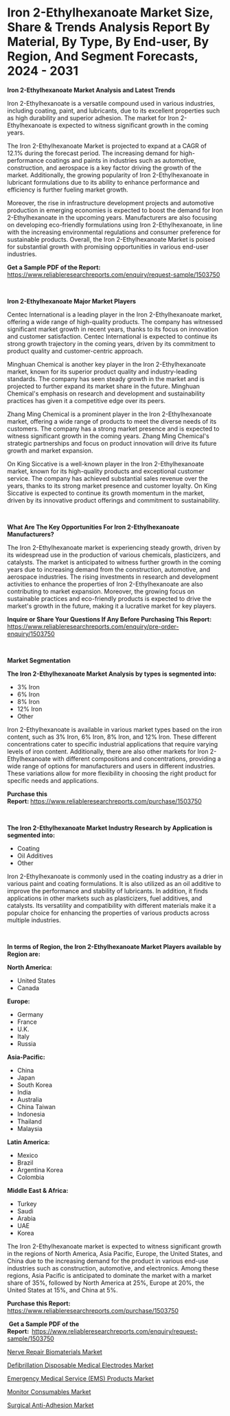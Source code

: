 <p><h1>Iron 2-Ethylhexanoate Market Size, Share & Trends Analysis Report By Material, By Type, By End-user, By Region, And Segment Forecasts, 2024 - 2031</h1></p><p><strong>Iron 2-Ethylhexanoate Market Analysis and Latest Trends</strong></p>
<p><p>Iron 2-Ethylhexanoate is a versatile compound used in various industries, including coating, paint, and lubricants, due to its excellent properties such as high durability and superior adhesion. The market for Iron 2-Ethylhexanoate is expected to witness significant growth in the coming years. </p><p>The Iron 2-Ethylhexanoate Market is projected to expand at a CAGR of 12.1% during the forecast period. The increasing demand for high-performance coatings and paints in industries such as automotive, construction, and aerospace is a key factor driving the growth of the market. Additionally, the growing popularity of Iron 2-Ethylhexanoate in lubricant formulations due to its ability to enhance performance and efficiency is further fueling market growth.</p><p>Moreover, the rise in infrastructure development projects and automotive production in emerging economies is expected to boost the demand for Iron 2-Ethylhexanoate in the upcoming years. Manufacturers are also focusing on developing eco-friendly formulations using Iron 2-Ethylhexanoate, in line with the increasing environmental regulations and consumer preference for sustainable products. Overall, the Iron 2-Ethylhexanoate Market is poised for substantial growth with promising opportunities in various end-user industries.</p></p>
<p><strong>Get a Sample PDF of the Report:&nbsp;</strong> <a href="https://www.reliableresearchreports.com/enquiry/request-sample/1503750">https://www.reliableresearchreports.com/enquiry/request-sample/1503750</a></p>
<p>&nbsp;</p>
<p><strong>Iron 2-Ethylhexanoate Major Market Players</strong></p>
<p><p>Centec International is a leading player in the Iron 2-Ethylhexanoate market, offering a wide range of high-quality products. The company has witnessed significant market growth in recent years, thanks to its focus on innovation and customer satisfaction. Centec International is expected to continue its strong growth trajectory in the coming years, driven by its commitment to product quality and customer-centric approach.</p><p>Minghuan Chemical is another key player in the Iron 2-Ethylhexanoate market, known for its superior product quality and industry-leading standards. The company has seen steady growth in the market and is projected to further expand its market share in the future. Minghuan Chemical's emphasis on research and development and sustainability practices has given it a competitive edge over its peers.</p><p>Zhang Ming Chemical is a prominent player in the Iron 2-Ethylhexanoate market, offering a wide range of products to meet the diverse needs of its customers. The company has a strong market presence and is expected to witness significant growth in the coming years. Zhang Ming Chemical's strategic partnerships and focus on product innovation will drive its future growth and market expansion.</p><p>On King Siccative is a well-known player in the Iron 2-Ethylhexanoate market, known for its high-quality products and exceptional customer service. The company has achieved substantial sales revenue over the years, thanks to its strong market presence and customer loyalty. On King Siccative is expected to continue its growth momentum in the market, driven by its innovative product offerings and commitment to sustainability.</p></p>
<p>&nbsp;</p>
<p><strong>What Are The Key Opportunities For Iron 2-Ethylhexanoate Manufacturers?</strong></p>
<p><p>The Iron 2-Ethylhexanoate market is experiencing steady growth, driven by its widespread use in the production of various chemicals, plasticizers, and catalysts. The market is anticipated to witness further growth in the coming years due to increasing demand from the construction, automotive, and aerospace industries. The rising investments in research and development activities to enhance the properties of Iron 2-Ethylhexanoate are also contributing to market expansion. Moreover, the growing focus on sustainable practices and eco-friendly products is expected to drive the market's growth in the future, making it a lucrative market for key players.</p></p>
<p><strong>Inquire or Share Your Questions If Any Before Purchasing This Report:</strong> <a href="https://www.reliableresearchreports.com/enquiry/pre-order-enquiry/1503750">https://www.reliableresearchreports.com/enquiry/pre-order-enquiry/1503750</a></p>
<p>&nbsp;</p>
<p><strong>Market Segmentation</strong></p>
<p><strong>The Iron 2-Ethylhexanoate Market Analysis by types is segmented into:</strong></p>
<p><ul><li>3% Iron</li><li>6% Iron</li><li>8% Iron</li><li>12% Iron</li><li>Other</li></ul></p>
<p><p>Iron 2-Ethylhexanoate is available in various market types based on the iron content, such as 3% Iron, 6% Iron, 8% Iron, and 12% Iron. These different concentrations cater to specific industrial applications that require varying levels of iron content. Additionally, there are also other markets for Iron 2-Ethylhexanoate with different compositions and concentrations, providing a wide range of options for manufacturers and users in different industries. These variations allow for more flexibility in choosing the right product for specific needs and applications.</p></p>
<p><strong>Purchase this Report:&nbsp;</strong><a href="https://www.reliableresearchreports.com/purchase/1503750">https://www.reliableresearchreports.com/purchase/1503750</a></p>
<p>&nbsp;</p>
<p><strong>The Iron 2-Ethylhexanoate Market Industry Research by Application is segmented into:</strong></p>
<p><ul><li>Coating</li><li>Oil Additives</li><li>Other</li></ul></p>
<p><p>Iron 2-Ethylhexanoate is commonly used in the coating industry as a drier in various paint and coating formulations. It is also utilized as an oil additive to improve the performance and stability of lubricants. In addition, it finds applications in other markets such as plasticizers, fuel additives, and catalysts. Its versatility and compatibility with different materials make it a popular choice for enhancing the properties of various products across multiple industries.</p></p>
<p>&nbsp;</p>
<p><strong>In terms of Region, the Iron 2-Ethylhexanoate Market Players available by Region are:</strong></p>
<p>
    <p> <strong> North America: </strong>
        <ul>
            <li>United States</li>
            <li>Canada</li>
        </ul>
        </p> 
    <p> <strong> Europe: </strong>
        <ul>
            <li>Germany</li>
            <li>France</li>
            <li>U.K.</li>
            <li>Italy</li>
            <li>Russia</li>
        </ul>
        </p> 
    <p> <strong> Asia-Pacific: </strong>
        <ul>
            <li>China</li>
            <li>Japan</li>
            <li>South Korea</li>
            <li>India</li>
            <li>Australia</li>
            <li>China Taiwan</li>
            <li>Indonesia</li>
            <li>Thailand</li>
            <li>Malaysia</li>
        </ul>
        </p> 
    <p> <strong> Latin America: </strong>
        <ul>
            <li>Mexico</li>
            <li>Brazil</li>
            <li>Argentina Korea</li>
            <li>Colombia</li>
        </ul>
        </p> 
    <p> <strong> Middle East & Africa: </strong>
        <ul>
            <li>Turkey</li>
            <li>Saudi</li>
            <li>Arabia</li>
            <li>UAE</li>
            <li>Korea</li>
        </ul>
    </p>
    </p>
<p><p>The Iron 2-Ethylhexanoate market is expected to witness significant growth in the regions of North America, Asia Pacific, Europe, the United States, and China due to the increasing demand for the product in various end-use industries such as construction, automotive, and electronics. Among these regions, Asia Pacific is anticipated to dominate the market with a market share of 35%, followed by North America at 25%, Europe at 20%, the United States at 15%, and China at 5%.</p></p>
<p><strong>Purchase this Report: </strong><a href="https://www.reliableresearchreports.com/purchase/1503750">https://www.reliableresearchreports.com/purchase/1503750</a></p>
<p>&nbsp;<strong>Get a Sample PDF of the Report:&nbsp;&nbsp;</strong><a href="https://www.reliableresearchreports.com/enquiry/request-sample/1503750">https://www.reliableresearchreports.com/enquiry/request-sample/1503750</a></p>
<p><strong></strong></p>
<p><p><a href="https://medium.com/@janrussell6445/nerve-repair-biomaterials-market-insight-market-trends-growth-forecasted-from-2024-to-2031-debd65c40b0a">Nerve Repair Biomaterials Market</a></p><p><a href="https://medium.com/@janrussell6445/defibrillation-disposable-medical-electrodes-nbsp-market-focuses-on-market-share-size-and-8576fd801d8a">Defibrillation Disposable Medical Electrodes Market</a></p><p><a href="https://medium.com/@reyeshowell655/emergency-medical-service-ems-products-market-the-key-to-successful-business-strategy-forecast-8d5d04295268">Emergency Medical Service (EMS) Products Market</a></p><p><a href="https://medium.com/@damionrunte/monitor-consumables-market-trends-forecast-and-competitive-analysis-to-2031-1b2f268dbf42">Monitor Consumables Market</a></p><p><a href="https://medium.com/@janrussell6445/surgical-anti-adhesion-market-the-key-to-successful-business-strategy-forecast-till-2031-06624d81056d">Surgical Anti-Adhesion Market</a></p></p>